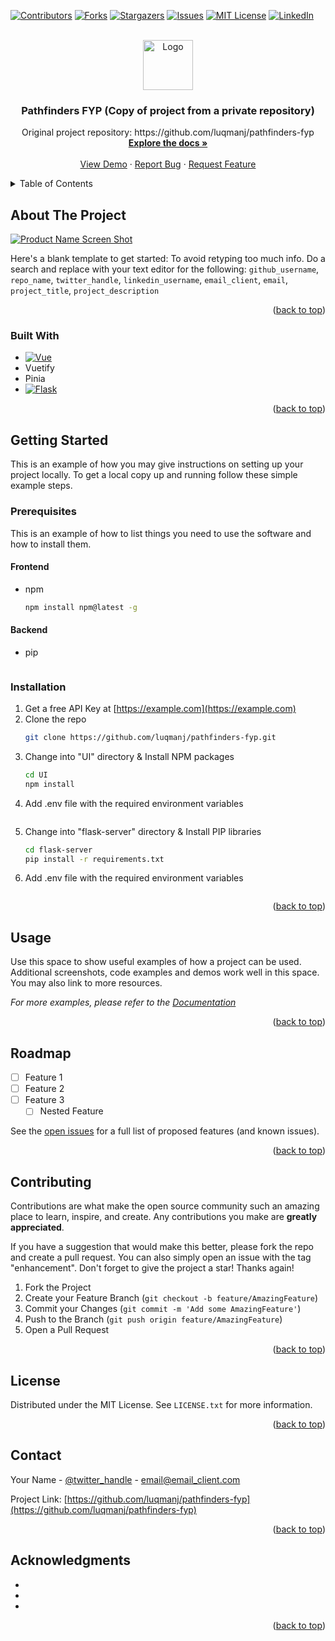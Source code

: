 <!-- Blank README template from: https://github.com/othneildrew/Best-README-Template -->

<!-- Improved compatibility of back to top link: See: https://github.com/othneildrew/Best-README-Template/pull/73 -->

<a name="readme-top"></a>

<!--
*** Thanks for checking out the Best-README-Template. If you have a suggestion
*** that would make this better, please fork the repo and create a pull request
*** or simply open an issue with the tag "enhancement".
*** Don't forget to give the project a star!
*** Thanks again! Now go create something AMAZING! :D
-->

<!-- PROJECT SHIELDS -->
<!--
*** I'm using markdown "reference style" links for readability.
*** Reference links are enclosed in brackets [ ] instead of parentheses ( ).
*** See the bottom of this document for the declaration of the reference variables
*** for contributors-url, forks-url, etc. This is an optional, concise syntax you may use.
*** https://www.markdownguide.org/basic-syntax/#reference-style-links
-->

[![Contributors][contributors-shield]][contributors-url]
[![Forks][forks-shield]][forks-url]
[![Stargazers][stars-shield]][stars-url]
[![Issues][issues-shield]][issues-url]
[![MIT License][license-shield]][license-url]
[![LinkedIn][linkedin-shield]][linkedin-url]

<!-- PROJECT LOGO -->
<br />
<div align="center">
  <a href="https://github.com/luqmanj/pathfinders-fyp">
    <img src="images/logo.png" alt="Logo" width="80" height="80">
  </a>

<h3 align="center">Pathfinders FYP (Copy of project from a private repository)</h3>

  <p align="center">
    Original project repository: https://github.com/luqmanj/pathfinders-fyp
    <br />
    <a href="https://github.com/luqmanj/pathfinders-fyp"><strong>Explore the docs »</strong></a>
    <br />
    <br />
    <a href="https://github.com/luqmanj/pathfinders-fyp">View Demo</a>
    ·
    <a href="https://github.com/luqmanj/pathfinders-fyp/issues">Report Bug</a>
    ·
    <a href="https://github.com/luqmanj/pathfinders-fyp/issues">Request Feature</a>
  </p>
</div>

<!-- TABLE OF CONTENTS -->
<details>
  <summary>Table of Contents</summary>
  <ol>
    <li>
      <a href="#about-the-project">About The Project</a>
      <ul>
        <li><a href="#built-with">Built With</a></li>
      </ul>
    </li>
    <li>
      <a href="#getting-started">Getting Started</a>
      <ul>
        <li><a href="#prerequisites">Prerequisites</a></li>
        <li><a href="#installation">Installation</a></li>
      </ul>
    </li>
    <li><a href="#usage">Usage</a></li>
    <li><a href="#roadmap">Roadmap</a></li>
    <li><a href="#contributing">Contributing</a></li>
    <li><a href="#license">License</a></li>
    <li><a href="#contact">Contact</a></li>
    <li><a href="#acknowledgments">Acknowledgments</a></li>
  </ol>
</details>

<!-- ABOUT THE PROJECT -->

## About The Project

[![Product Name Screen Shot][product-screenshot]](https://example.com)

Here's a blank template to get started: To avoid retyping too much info. Do a search and replace with your text editor for the following: `github_username`, `repo_name`, `twitter_handle`, `linkedin_username`, `email_client`, `email`, `project_title`, `project_description`

<p align="right">(<a href="#readme-top">back to top</a>)</p>

### Built With

- [![Vue][Vue.js]][Vue-url]
- Vuetify
- Pinia
- [![Flask][Flask.py]][Flask-url]

<p align="right">(<a href="#readme-top">back to top</a>)</p>

<!-- GETTING STARTED -->

## Getting Started

This is an example of how you may give instructions on setting up your project locally.
To get a local copy up and running follow these simple example steps.

### Prerequisites

This is an example of how to list things you need to use the software and how to install them.

#### Frontend

- npm
  ```sh
  npm install npm@latest -g
  ```

#### Backend

- pip
  ```sh

  ```

### Installation

1. Get a free API Key at [https://example.com](https://example.com)
2. Clone the repo
   ```sh
   git clone https://github.com/luqmanj/pathfinders-fyp.git
   ```
3. Change into "UI" directory & Install NPM packages
   ```sh
   cd UI
   npm install
   ```
4. Add .env file with the required environment variables
   ```sh

   ```
5. Change into "flask-server" directory & Install PIP libraries
   ```sh
   cd flask-server
   pip install -r requirements.txt
   ```
6. Add .env file with the required environment variables
   ```sh

   ```

<p align="right">(<a href="#readme-top">back to top</a>)</p>

<!-- USAGE EXAMPLES -->

## Usage

Use this space to show useful examples of how a project can be used. Additional screenshots, code examples and demos work well in this space. You may also link to more resources.

_For more examples, please refer to the [Documentation](https://example.com)_

<p align="right">(<a href="#readme-top">back to top</a>)</p>

<!-- ROADMAP -->

## Roadmap

- [ ] Feature 1
- [ ] Feature 2
- [ ] Feature 3
  - [ ] Nested Feature

See the [open issues](https://github.com/luqmanj/pathfinders-fyp/issues) for a full list of proposed features (and known issues).

<p align="right">(<a href="#readme-top">back to top</a>)</p>

<!-- CONTRIBUTING -->

## Contributing

Contributions are what make the open source community such an amazing place to learn, inspire, and create. Any contributions you make are **greatly appreciated**.

If you have a suggestion that would make this better, please fork the repo and create a pull request. You can also simply open an issue with the tag "enhancement".
Don't forget to give the project a star! Thanks again!

1. Fork the Project
2. Create your Feature Branch (`git checkout -b feature/AmazingFeature`)
3. Commit your Changes (`git commit -m 'Add some AmazingFeature'`)
4. Push to the Branch (`git push origin feature/AmazingFeature`)
5. Open a Pull Request

<p align="right">(<a href="#readme-top">back to top</a>)</p>

<!-- LICENSE -->

## License

Distributed under the MIT License. See `LICENSE.txt` for more information.

<p align="right">(<a href="#readme-top">back to top</a>)</p>

<!-- CONTACT -->

## Contact

Your Name - [@twitter_handle](https://twitter.com/twitter_handle) - email@email_client.com

Project Link: [https://github.com/luqmanj/pathfinders-fyp](https://github.com/luqmanj/pathfinders-fyp)

<p align="right">(<a href="#readme-top">back to top</a>)</p>

<!-- ACKNOWLEDGMENTS -->

## Acknowledgments

- []()
- []()
- []()

<p align="right">(<a href="#readme-top">back to top</a>)</p>

<!-- MARKDOWN LINKS & IMAGES -->
<!-- https://www.markdownguide.org/basic-syntax/#reference-style-links -->

[contributors-shield]: https://img.shields.io/github/contributors/luqmanj/pathfinders-fyp.svg?style=for-the-badge
[contributors-url]: https://github.com/luqmanj/pathfinders-fyp/graphs/contributors
[forks-shield]: https://img.shields.io/github/forks/luqmanj/pathfinders-fyp.svg?style=for-the-badge
[forks-url]: https://github.com/luqmanj/pathfinders-fyp/network/members
[stars-shield]: https://img.shields.io/github/stars/luqmanj/pathfinders-fyp.svg?style=for-the-badge
[stars-url]: https://github.com/luqmanj/pathfinders-fyp/stargazers
[issues-shield]: https://img.shields.io/github/issues/luqmanj/pathfinders-fyp.svg?style=for-the-badge
[issues-url]: https://github.com/luqmanj/pathfinders-fyp/issues
[license-shield]: https://img.shields.io/github/license/luqmanj/pathfinders-fyp.svg?style=for-the-badge
[license-url]: https://github.com/luqmanj/pathfinders-fyp/blob/master/LICENSE.txt
[linkedin-shield]: https://img.shields.io/badge/-LinkedIn-black.svg?style=for-the-badge&logo=linkedin&colorB=555
[linkedin-url]: https://linkedin.com/in/linkedin_username
[product-screenshot]: images/screenshot.png
[Python]: https://img.shields.io/badge/python-3670A0?style=for-the-badge&logo=python&logoColor=ffdd54
[Python-url]: https://www.python.org/
[Flask.py]: https://img.shields.io/badge/Flask-000000?style=for-the-badge&logo=flask&logoColor=white
[Flask-url]: https://flask.palletsprojects.com/en/2.3.x/
[React.js]: https://img.shields.io/badge/React-20232A?style=for-the-badge&logo=react&logoColor=61DAFB
[React-url]: https://reactjs.org/
[Vue.js]: https://img.shields.io/badge/Vue.js-35495E?style=for-the-badge&logo=vuedotjs&logoColor=4FC08D
[Vue-url]: https://vuejs.org/
[Bootstrap.com]: https://img.shields.io/badge/Bootstrap-563D7C?style=for-the-badge&logo=bootstrap&logoColor=white
[Bootstrap-url]: https://getbootstrap.com
[mysql.sql]: https://img.shields.io/badge/MySQL-005C84?style=for-the-badge&logo=mysql&logoColor=white
[mysql-url]: https://www.mysql.com/
